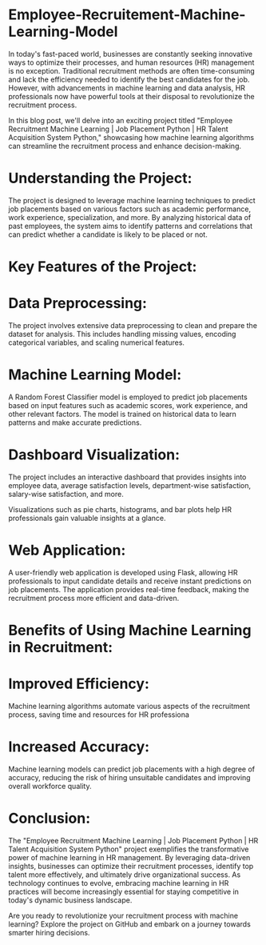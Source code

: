 
# Employee-Recruitement-Machine-Learning-Model

In today's fast-paced world, businesses are constantly seeking innovative ways to optimize their processes, and human resources (HR) management is no exception. Traditional recruitment methods are often time-consuming and lack the efficiency needed to identify the best candidates for the job. However, with advancements in machine learning and data analysis, HR professionals now have powerful tools at their disposal to revolutionize the recruitment process.

In this blog post, we'll delve into an exciting project titled "Employee Recruitment Machine Learning | Job Placement Python | HR Talent Acquisition System Python," showcasing how machine learning algorithms can streamline the recruitment process and enhance decision-making.

# Understanding the Project:
The project is designed to leverage machine learning techniques to predict job placements based on various factors such as academic performance, work experience, specialization, and more. By analyzing historical data of past employees, the system aims to identify patterns and correlations that can predict whether a candidate is likely to be placed or not.

# Key Features of the Project:

# Data Preprocessing:
The project involves extensive data preprocessing to clean and prepare the dataset for analysis. This includes handling missing values, encoding categorical variables, and scaling numerical features.
# Machine Learning Model:
A Random Forest Classifier model is employed to predict job placements based on input features such as academic scores, work experience, and other relevant factors. The model is trained on historical data to learn patterns and make accurate predictions.

# Dashboard Visualization:
The project includes an interactive dashboard that provides insights into employee data, average satisfaction levels, department-wise satisfaction, salary-wise satisfaction, and more.

Visualizations such as pie charts, histograms, and bar plots help HR professionals gain valuable insights at a glance.

# Web Application:
A user-friendly web application is developed using Flask, allowing HR professionals to input candidate details and receive instant predictions on job placements. The application provides real-time feedback, making the recruitment process more efficient and data-driven.

# Benefits of Using Machine Learning in Recruitment:
# Improved Efficiency:
Machine learning algorithms automate various aspects of the recruitment process, saving time and resources for HR professiona
# Increased Accuracy:
Machine learning models can predict job placements with a high degree of accuracy, reducing the risk of hiring unsuitable candidates and improving overall workforce quality.

# Conclusion:
The "Employee Recruitment Machine Learning | Job Placement Python | HR Talent Acquisition System Python" project exemplifies the transformative power of machine learning in HR management. By leveraging data-driven insights, businesses can optimize their recruitment processes, identify top talent more effectively, and ultimately drive organizational success. As technology continues to evolve, embracing machine learning in HR practices will become increasingly essential for staying competitive in today's dynamic business landscape.

Are you ready to revolutionize your recruitment process with machine learning? Explore the project on GitHub and embark on a journey towards smarter hiring decisions.



